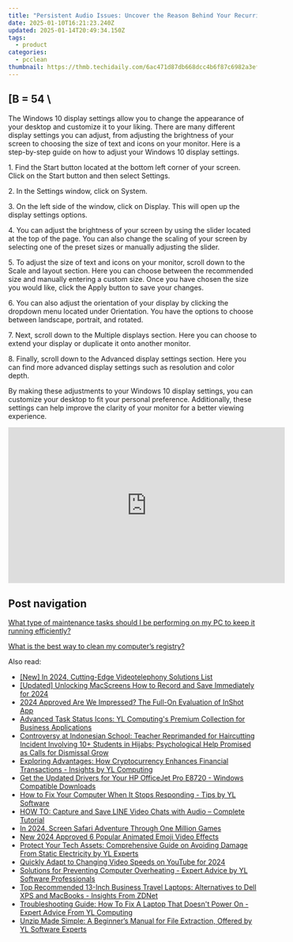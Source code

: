 ```yaml
---
title: "Persistent Audio Issues: Uncover the Reason Behind Your Recurring Sound Disruptions - Insights From YL Computing"
date: 2025-01-10T16:21:23.240Z
updated: 2025-01-14T20:49:34.150Z
tags:
  - product
categories:
  - pcclean
thumbnail: https://thmb.techidaily.com/6ac471d87db668dcc4b6f87c6982a3ef4bb37e3fbffe0068ce8a47124a8a8199.jpg
---
```


## \[B = 54 \

The Windows 10 display settings allow you to change the appearance of your desktop and customize it to your liking. There are many different display settings you can adjust, from adjusting the brightness of your screen to choosing the size of text and icons on your monitor. Here is a step-by-step guide on how to adjust your Windows 10 display settings. 

1\. Find the Start button located at the bottom left corner of your screen. Click on the Start button and then select Settings.

2\. In the Settings window, click on System.

3\. On the left side of the window, click on Display. This will open up the display settings options. 

4\. You can adjust the brightness of your screen by using the slider located at the top of the page. You can also change the scaling of your screen by selecting one of the preset sizes or manually adjusting the slider.

5\. To adjust the size of text and icons on your monitor, scroll down to the Scale and layout section. Here you can choose between the recommended size and manually entering a custom size. Once you have chosen the size you would like, click the Apply button to save your changes.

6\. You can also adjust the orientation of your display by clicking the dropdown menu located under Orientation. You have the options to choose between landscape, portrait, and rotated.

7\. Next, scroll down to the Multiple displays section. Here you can choose to extend your display or duplicate it onto another monitor.

8\. Finally, scroll down to the Advanced display settings section. Here you can find more advanced display settings such as resolution and color depth. 

By making these adjustments to your Windows 10 display settings, you can customize your desktop to fit your personal preference. Additionally, these settings can help improve the clarity of your monitor for a better viewing experience.

<!-- affiliate ads begin -->
<iframe width="560" height="315" src="https://www.youtube.com/embed/LeKJBWb6Jhk?si=AnViizAPiIT1YCRA" title="YouTube video player" frameborder="0" allow="accelerometer; autoplay; clipboard-write; encrypted-media; gyroscope; picture-in-picture; web-share" referrerpolicy="strict-origin-when-cross-origin" allowfullscreen></iframe>
<!-- affiliate ads end -->

## Post navigation

[What type of maintenance tasks should I be performing on my PC to keep it running efficiently?](https://tools.techidaily.com/pcclean/products/)

[What is the best way to clean my computer’s registry?](https://tools.techidaily.com/pcclean/products/)

<ins class="adsbygoogle"
     style="display:block"
     data-ad-format="autorelaxed"
     data-ad-client="ca-pub-7571918770474297"
     data-ad-slot="1223367746"></ins>

<ins class="adsbygoogle"
     style="display:block"
     data-ad-client="ca-pub-7571918770474297"
     data-ad-slot="8358498916"
     data-ad-format="auto"
     data-full-width-responsive="true"></ins>

<span class="atpl-alsoreadstyle">Also read:</span>
<div><ul>
<li><a href="https://desktop-recording.techidaily.com/new-in-2024-cutting-edge-videotelephony-solutions-list/"><u>[New] In 2024, Cutting-Edge Videotelephony Solutions List</u></a></li>
<li><a href="https://video-screen-grab.techidaily.com/updated-unlocking-macscreens-how-to-record-and-save-immediately-for-2024/"><u>[Updated] Unlocking MacScreens How to Record and Save Immediately for 2024</u></a></li>
<li><a href="https://fox-boxes.techidaily.com/2024-approved-are-we-impressed-the-full-on-evaluation-of-inshot-app/"><u>2024 Approved Are We Impressed? The Full-On Evaluation of InShot App</u></a></li>
<li><a href="https://win-updates.techidaily.com/advanced-task-status-icons-yl-computings-premium-collection-for-business-applications/"><u>Advanced Task Status Icons: YL Computing's Premium Collection for Business Applications</u></a></li>
<li><a href="https://win-updates.techidaily.com/controversy-at-indonesian-school-teacher-reprimanded-for-haircutting-incident-involving-10plus-students-in-hijabs-psychological-help-promised-as-calls-for-d20/"><u>Controversy at Indonesian School: Teacher Reprimanded for Haircutting Incident Involving 10+ Students in Hijabs; Psychological Help Promised as Calls for Dismissal Grow</u></a></li>
<li><a href="https://win-updates.techidaily.com/exploring-advantages-how-cryptocurrency-enhances-financial-transactions-insights-by-yl-computing/"><u>Exploring Advantages: How Cryptocurrency Enhances Financial Transactions - Insights by YL Computing</u></a></li>
<li><a href="https://win-dash.techidaily.com/get-the-updated-drivers-for-your-hp-officejet-pro-e8720-windows-compatible-downloads/"><u>Get the Updated Drivers for Your HP OfficeJet Pro E8720 - Windows Compatible Downloads</u></a></li>
<li><a href="https://win-updates.techidaily.com/how-to-fix-your-computer-when-it-stops-responding-tips-by-yl-software/"><u>How to Fix Your Computer When It Stops Responding - Tips by YL Software</u></a></li>
<li><a href="https://some-knowledge.techidaily.com/how-to-capture-and-save-line-video-chats-with-audio-complete-tutorial/"><u>HOW TO: Capture and Save LINE Video Chats with Audio – Complete Tutorial</u></a></li>
<li><a href="https://youtube-blog.techidaily.com/24-screen-safari-adventure-through-one-million-games/"><u>In 2024, Screen Safari Adventure Through One Million Games</u></a></li>
<li><a href="https://meme-emoji.techidaily.com/new-2024-approved-6-popular-animated-emoji-video-effects/"><u>New 2024 Approved 6 Popular Animated Emoji Video Effects</u></a></li>
<li><a href="https://win-updates.techidaily.com/protect-your-tech-assets-comprehensive-guide-on-avoiding-damage-from-static-electricity-by-yl-experts/"><u>Protect Your Tech Assets: Comprehensive Guide on Avoiding Damage From Static Electricity by YL Experts</u></a></li>
<li><a href="https://facebook-record-videos.techidaily.com/quickly-adapt-to-changing-video-speeds-on-youtube-for-2024/"><u>Quickly Adapt to Changing Video Speeds on YouTube for 2024</u></a></li>
<li><a href="https://win-updates.techidaily.com/solutions-for-preventing-computer-overheating-expert-advice-by-yl-software-professionals/"><u>Solutions for Preventing Computer Overheating - Expert Advice by YL Software Professionals</u></a></li>
<li><a href="https://hardware-tips.techidaily.com/top-recommended-13-inch-business-travel-laptops-alternatives-to-dell-xps-and-macbooks-insights-from-zdnet/"><u>Top Recommended 13-Inch Business Travel Laptops: Alternatives to Dell XPS and MacBooks - Insights From ZDNet</u></a></li>
<li><a href="https://win-updates.techidaily.com/troubleshooting-guide-how-to-fix-a-laptop-that-doesnt-power-on-expert-advice-from-yl-computing/"><u>Troubleshooting Guide: How To Fix A Laptop That Doesn't Power On - Expert Advice From YL Computing</u></a></li>
<li><a href="https://win-updates.techidaily.com/unzip-made-simple-a-beginners-manual-for-file-extraction-offered-by-yl-software-experts/"><u>Unzip Made Simple: A Beginner’s Manual for File Extraction, Offered by YL Software Experts</u></a></li>
</ul></div>


